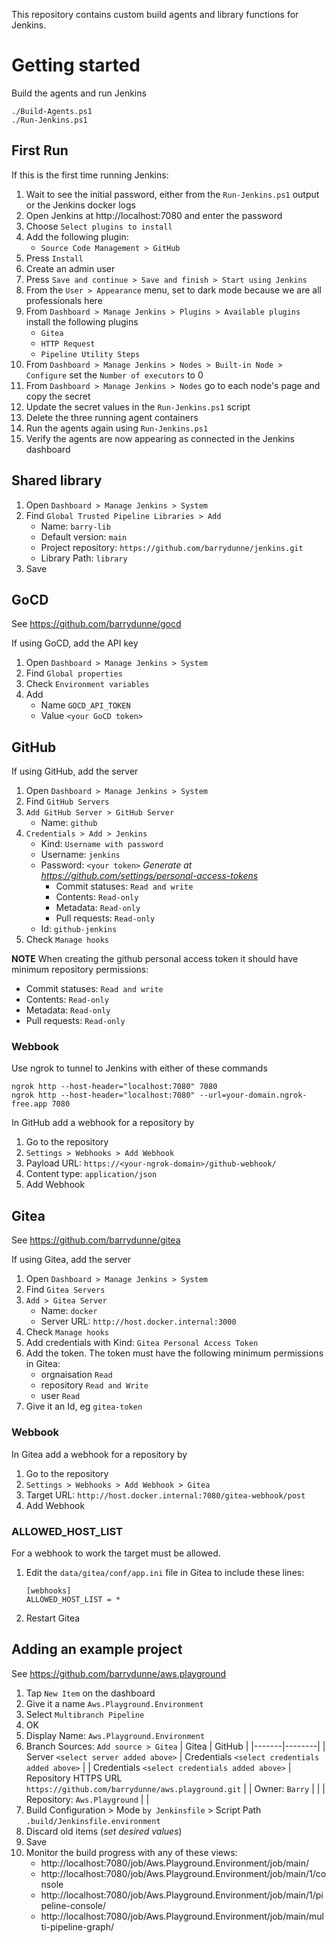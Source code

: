 This repository contains custom build agents and library functions for Jenkins.

# Getting started

Build the agents and run Jenkins

```pwsh
./Build-Agents.ps1
./Run-Jenkins.ps1
```

## First Run

If this is the first time running Jenkins:

1. Wait to see the initial password, either from the `Run-Jenkins.ps1` output or the Jenkins docker logs
1. Open Jenkins at http://localhost:7080 and enter the password
1. Choose `Select plugins to install`
1. Add the following plugin:
    * `Source Code Management > GitHub`
1. Press `Install`
1. Create an admin user
1. Press `Save and continue > Save and finish > Start using Jenkins`
1. From the `User > Appearance` menu, set to dark mode because we are all professionals here
1. From `Dashboard > Manage Jenkins > Plugins > Available plugins` install the following plugins
    * `Gitea`
    * `HTTP Request`
    * `Pipeline Utility Steps`
1. From `Dashboard > Manage Jenkins > Nodes > Built-in Node > Configure` set the `Number of executors` to 0
1. From `Dashboard > Manage Jenkins > Nodes` go to each node's page and copy the secret
1. Update the secret values in the `Run-Jenkins.ps1` script
1. Delete the three running agent containers
1. Run the agents again using `Run-Jenkins.ps1`
1. Verify the agents are now appearing as connected in the Jenkins dashboard


## Shared library

1. Open `Dashboard > Manage Jenkins > System`
1. Find `Global Trusted Pipeline Libraries > Add`
    * Name: `barry-lib`
    * Default version: `main`
    * Project repository: `https://github.com/barrydunne/jenkins.git`
    * Library Path: `library`
1. Save


## GoCD

See https://github.com/barrydunne/gocd

If using GoCD, add the API key

1. Open `Dashboard > Manage Jenkins > System`
1. Find `Global properties`
1. Check `Environment variables`
1. Add
    * Name `GOCD_API_TOKEN`
    * Value `<your GoCD token>`


## GitHub


If using GitHub, add the server

1. Open `Dashboard > Manage Jenkins > System` 
1. Find `GitHub Servers`
1. `Add GitHub Server > GitHub Server`
    * Name: `github`
1. `Credentials > Add > Jenkins`
    * Kind: `Username with password`
    * Username: `jenkins`
    * Password: `<your token>` _Generate at https://github.com/settings/personal-access-tokens_
        * Commit statuses: `Read and write`
        * Contents: `Read-only`
        * Metadata: `Read-only`
        * Pull requests: `Read-only`
    * Id: `github-jenkins`
1. Check `Manage hooks`

**NOTE** When creating the github personal access token it should have minimum repository permissions:
* Commit statuses: `Read and write`
* Contents: `Read-only`
* Metadata: `Read-only`
* Pull requests: `Read-only`

### Webbook

Use ngrok to tunnel to Jenkins with either of these commands
```
ngrok http --host-header="localhost:7080" 7080
ngrok http --host-header="localhost:7080" --url=your-domain.ngrok-free.app 7080
```

In GitHub add a webhook for a repository by

1. Go to the repository
1. `Settings > Webhooks > Add Webhook`
1. Payload URL: `https://<your-ngrok-domain>/github-webhook/`
1. Content type: `application/json`
1. Add Webhook


## Gitea

See https://github.com/barrydunne/gitea

If using Gitea, add the server

1. Open `Dashboard > Manage Jenkins > System` 
1. Find `Gitea Servers`
1. `Add > Gitea Server`
    * Name: `docker`
    * Server URL: `http://host.docker.internal:3000`
1. Check `Manage hooks`
1. Add credentials with Kind: `Gitea Personal Access Token`
1. Add the token. The token must have the following minimum permissions in Gitea:
    * orgnaisation `Read`
    * repository `Read and Write`
    * user `Read`
1. Give it an Id, eg `gitea-token`

### Webbook

In Gitea add a webhook for a repository by

1. Go to the repository
1. `Settings > Webhooks > Add Webhook > Gitea`
1. Target URL: `http://host.docker.internal:7080/gitea-webhook/post`
1. Add Webhook

### ALLOWED_HOST_LIST

For a webhook to work the target must be allowed.

1. Edit the `data/gitea/conf/app.ini` file in Gitea to include these lines:
    ```
    [webhooks]
    ALLOWED_HOST_LIST = *
    ```
1. Restart Gitea



## Adding an example project

See https://github.com/barrydunne/aws.playground

1. Tap `New Item` on the dashboard
1. Give it a name `Aws.Playground.Environment`
1. Select `Multibranch Pipeline`
1. OK
1. Display Name: `Aws.Playground.Environment`
1. Branch Sources: `Add source > Gitea`
    | Gitea | GitHub |
    |-------|--------|
    | Server `<select server added above>` | Credentials `<select credentials added above>` |
    | Credentials `<select credentials added above>` | Repository HTTPS URL `https://github.com/barrydunne/aws.playground.git` |
    | Owner: `Barry` | |
    | Repository: `Aws.Playground` | |
1. Build Configuration > Mode `by Jenkinsfile` > Script Path `.build/Jenkinsfile.environment`
1. Discard old items (_set desired values_)
1. Save
1. Monitor the build progress with any of these views:
    * http://localhost:7080/job/Aws.Playground.Environment/job/main/
    * http://localhost:7080/job/Aws.Playground.Environment/job/main/1/console
    * http://localhost:7080/job/Aws.Playground.Environment/job/main/1/pipeline-console/
    * http://localhost:7080/job/Aws.Playground.Environment/job/main/multi-pipeline-graph/





